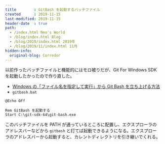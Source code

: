 ```yaml
---
title        : GitBash を起動するバッチファイル
created      : 2019-11-15
last-modified: 2019-11-15
header-date  : true
path:
  - /index.html Neo's World
  - /blog/index.html Blog
  - /blog/2019/index.html 2019年
  - /blog/2019/11/index.html 11月
hidden-info:
  original-blog: Corredor
---
```


以前作ったバッチファイルと機能的にはモロ被りだが、Git For Windows SDK を起動したかったので作り直した。

- [Windows の「ファイル名を指定して実行」から Git Bash を立ち上げる方法](/blog/2016/07/01-01.html)
- `gitbash.bat`

```batch
@Echo Off

Rem GitBash を起動する
Start C:\git-sdk-64\git-bash.exe
```

このバッチファイルを PATH が通っているところに配置し、エクスプローラのアドレスバーなどから `gitbash` と打てば起動できるようになる。エクスプローラのアドレスバーから起動すると、カレントディレクトリを引き継いでくれる。
